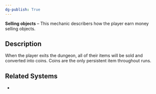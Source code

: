 ```yaml
---
dg-publish: True 
---
```

**Selling objects** – This mechanic describers how the player earn money selling objects.

## Description
When the player exits the dungeon, all of their items will be sold and converted into coins. 
Coins are the only persistent item throughout runs.
## Related Systems
- 
